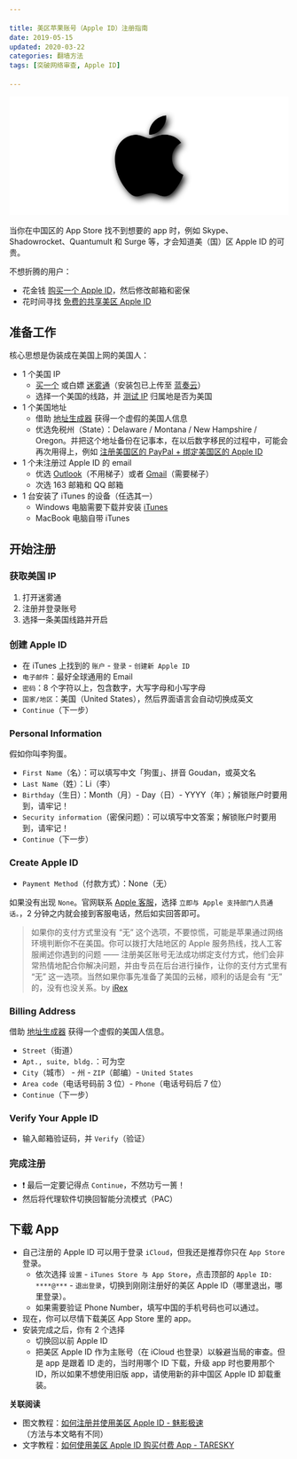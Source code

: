 ```yaml
---

title: 美区苹果账号（Apple ID）注册指南
date: 2019-05-15  
updated: 2020-03-22    
categories: 翻墙方法
tags: [突破网络审查, Apple ID]  

---
```


![apple](us-apple-id/apple.png)

当你在中国区的 App Store 找不到想要的 app 时，例如 Skype、Shadowrocket、Quantumult 和 Surge 等，才会知道美（国）区 Apple ID 的可贵。

<!-- more -->

不想折腾的用户：

- 花金钱 [购买一个 Apple ID](https://istore.app/)，然后修改邮箱和密保
- 花时间寻找 [免费的共享美区 Apple ID](https://tingtalk.me/us-apple-id-share/)




## 准备工作

核心思想是伪装成在美国上网的美国人：

- 1 个美国 IP
  - [买一个](https://tingtalk.me/fq/) 或白嫖 [迷雾通](https://geph.io/zhs/)（安装包已上传至 [蓝奏云](https://wwa.lanzous.com/b00t9wiva)）
  - 选择一个美国的线路，并 [测试 IP](https://whoer.net/zh)  归属地是否为美国
- 1 个美国地址
  - 借助 [地址生成器](https://www.fakeaddressgenerator.com/World/us_address_generator) 获得一个虚假的美国人信息
  - 优选免税州（State）：Delaware / Montana / New Hampshire / Oregon。并把这个地址备份在记事本，在以后数字移民的过程中，可能会再次用得上，例如 [注册美国区的 PayPal + 绑定美国区的 Apple ID](https://bigfoxgod.com/notes/2020/02/17/sign-up-paypal-and-successfully-bind-to-us-appleid-2020/)
- 1 个未注册过 Apple ID 的 email
  - 优选 [Outlook](https://outlook.live.com/owa/)（不用梯子）或者 [Gmail](https://mail.google.com/)（需要梯子）
  - 次选 163 邮箱和 QQ 邮箱
- 1 台安装了 iTunes 的设备（任选其一）
  - Windows 电脑需要下载并安装 [iTunes](https://www.apple.com/itunes/)
  - MacBook 电脑自带  iTunes




## 开始注册

### 获取美国 IP

1. 打开迷雾通
2. 注册并登录账号
3. 选择一条美国线路并开启

### 创建 Apple ID

- 在 iTunes 上找到的 `账户` - `登录` - `创建新 Apple ID`
- `电子邮件`：最好全球通用的 Email
- `密码`：8 个字符以上，包含数字，大写字母和小写字母
- `国家/地区`：美国（United States），然后界面语言会自动切换成英文
- `Continue`（下一步）

### Personal Information

假如你叫李狗蛋。

- `First Name`（名）：可以填写中文「狗蛋」、拼音 Goudan，或英文名
- `Last Name`（姓）：Li（李）
- `Birthday`（生日）：Month（月）- Day（日）- YYYY（年）；解锁账户时要用到，请牢记！
- `Security information`（密保问题）：可以填写中文答案；解锁账户时要用到，请牢记！
- `Continue`（下一步）


### Create Apple ID

- `Payment Method`（付款方式）：None（无）

如果没有出现 `None`。官网联系 [Apple 客服](https://getsupport.apple.com/?caller=cups)，选择 `立即与 Apple 支持部门人员通话。`，2 分钟之内就会接到客服电话，然后如实回答即可。

> 如果你的支付方式里没有 “无” 这个选项，不要惊慌，可能是苹果通过网络环境判断你不在美国。你可以拨打大陆地区的 Apple 服务热线，找人工客服阐述你遇到的问题 —— 注册美区账号无法成功绑定支付方式，他们会非常热情地配合你解决问题，并由专员在后台进行操作，让你的支付方式里有 “无” 这一选项。当然如果你事先准备了美国的云梯，顺利的话是会有 “无” 的，没有也没关系。by [iRex](https://sspai.com/post/53973)



### Billing Address

借助 [地址生成器](https://www.fakeaddressgenerator.com/World/us_address_generator) 获得一个虚假的美国人信息。

- `Street`（街道）
- `Apt., suite, bldg.`：可为空
- `City`（城市） - 州 - `ZIP`（邮编）- `United States`
- `Area code`（电话号码前 3 位）- `Phone`（电话号码后 7 位）
- `Continue`（下一步）

### Verify Your Apple ID

- 输入邮箱验证码，并 `Verify`（验证）

### 完成注册

- ❗ 最后一定要记得点 `Continue`，不然功亏一篑！
- 然后将代理软件切换回智能分流模式（PAC）



## 下载 App

- 自己注册的 Apple ID 可以用于登录 `iCloud`，但我还是推荐你只在 `App Store` 登录。
  - 依次选择 `设置` - `iTunes Store 与 App Store`，点击顶部的 `Apple ID: ****@***` - `退出登录`，切换到刚刚注册好的美区 Apple ID（哪里退出，哪里登录）。
  - 如果需要验证 Phone Number，填写中国的手机号码也可以通过。
- 现在，你可以尽情下载美区 App Store 里的 app。
- 安装完成之后，你有 2 个选择
  - 切换回以前 Apple ID
  - 把美区 Apple ID 作为主账号（在 iCloud 也登录）以躲避当局的审查。但是 app 是跟着 ID 走的，当时用哪个 ID 下载，升级 app 时也要用那个 ID，所以如果不想使用旧版 app，请使用新的非中国区 Apple ID 卸载重装。



**关联阅读**

- 图文教程：[如何注册并使用美区 Apple ID - 魅影极速](https://docs.maying.co/tutorial/appleid_us)（方法与本文略有不同）
- 文字教程：[如何使用美区 Apple ID 购买付费 App - TARESKY](https://taresky.com/post/Apple-ID-US)